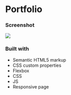 # Portfolio

### Screenshot

![](images/Screenshot%202025-10-19%20153211.png)



### Built with

- Semantic HTML5 markup
- CSS custom properties
- Flexbox
- CSS
- JS
- Responsive page
